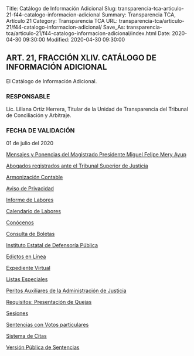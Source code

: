 Title: Catálogo de Información Adicional
Slug: transparencia-tca-articulo-21-f44-catalogo-informacion-adicional
Summary: Transparencia TCA, Artículo 21
Category: Transparencia TCA
URL: transparencia-tca/articulo-21/f44-catalogo-informacion-adicional/
Save_As: transparencia-tca/articulo-21/f44-catalogo-informacion-adicional/index.html
Date: 2020-04-30 09:30:00
Modified: 2020-04-30 09:30:00


## ART. 21, FRACCIÓN XLIV. CATÁLOGO DE INFORMACIÓN ADICIONAL

El Catálogo de Información Adicional.

### RESPONSABLE

Lic. Liliana Ortiz Herrera, Titular de la Unidad de Transparencia del Tribunal de Conciliación y Arbitraje.

### FECHA DE VALIDACIÓN

01 de julio del 2020

[Mensajes y Ponencias del Magistrado Presidente Miguel Felipe Mery Ayup](https://www.pjecz.gob.mx/conocenos/quienes-somos/bienvenida/)

[Abogados registrados ante el Tribunal Superior de Justicia](https://www.pjecz.gob.mx/consultas/abogados-registrados/)

[Armonización Contable](https://www.pjecz.gob.mx/armonizacion-contable/)

[Aviso de Privacidad](https://www.pjecz.gob.mx/aviso-de-privacidad/)

[Informe de Labores](https://www.pjecz.gob.mx/transparencia/articulo-21/f40-informe-anual-actividades/)

[Calendario de Labores](https://www.pjecz.gob.mx/consultas/calendario-de-labores/)

[Conócenos](https://www.pjecz.gob.mx/conocenos/)

[Consulta de Boletas](https://www.pjecz.gob.mx/consultas/boletas/)

[Instituto Estatal de Defensorí­a Pública](https://www.pjecz.gob.mx/conocenos/estructura/tribunal-superior-de-justicia/organos-no-jurisdiccionales/instituto-estatal-de-defensoria-publica/)

[Edictos en Línea](https://www.pjecz.gob.mx/consultas/edictos/)

[Expediente Virtual](https://www.pjecz.gob.mx/consultas/expediente-virtual/)

[Listas Especiales](https://www.pjecz.gob.mx/consultas/listas-especiales/)

[Peritos Auxiliares de la Administración de Justicia](https://www.pjecz.gob.mx/transparencia/articulo-27/f20-lista-peritos/)

[Requisitos: Presentación de Quejas](https://www.pjecz.gob.mx/conocenos/estructura/consejo-de-la-judicatura/presentacion-de-quejas/)

[Sesiones](https://www.pjecz.gob.mx/sesiones/)

[Sentencias con Votos particulares](https://www.pjecz.gob.mx/sesiones/votos-particulares/)

[Sistema de Citas](https://www.pjecz.gob.mx/citas/)

[Versión Pública de Sentencias](https://www.pjecz.gob.mx/consultas/sentencias/)


